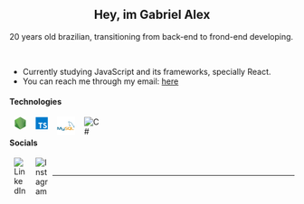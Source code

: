 <h2 align="center">Hey, im Gabriel Alex</h2>

20 years old brazilian, transitioning from back-end to frond-end developing.

<br />

* Currently studying JavaScript and its frameworks, specially React.
* You can reach me through my email: [here](gabrielalex2002@outlook.com)

<h4 align="start">Technologies</h4>

[<img align="left" alt="NodeJs" width="22px" src="https://raw.githubusercontent.com/github/explore/80688e429a7d4ef2fca1e82350fe8e3517d3494d/topics/nodejs/nodejs.png" style="margin: 0 8px 0 8px"/>][node]
[<img align="left" alt="Typescript" width="22px" src="https://raw.githubusercontent.com/devicons/devicon/master/icons/typescript/typescript-original.svg" style="margin: 0 8px 0 8px"/>][typescript]
[<img align="left" alt="MySQL" width="32px" src="https://raw.githubusercontent.com/devicons/devicon/master/icons/mysql/mysql-original-wordmark.svg" style="margin: 0 8px 0 8px"/>][mysql]
[<img align="left" alt="C#" width="32px" src="https://cdn-icons-png.flaticon.com/512/6132/6132221.png" style="margin: 0 8px 0 8px"/>][c#]


<br />

<h4>Socials</h4>

[<img align="left" alt="LinkedIn" width="22px" src="https://cdn.jsdelivr.net/npm/simple-icons@v3/icons/linkedin.svg" style="margin: 0 8px 0 8px"/>][linkedin]
[<img align="left" alt="Instagram" width="22px" src="https://cdn.jsdelivr.net/npm/simple-icons@v3/icons/instagram.svg" style="margin: 0 8px 0 8px"/>][instagram]

<br />
<hr />

[linkedin]: https://www.linkedin.com/in/gabriel-alex-0a2551208/
[instagram]: https://www.instagram.com/al_eek/

[typescript]: https://www.typescriptlang.org/
[mysql]: https://www.mysql.com/
[node]: https://nodejs.org
[c#]: https://learn.microsoft.com/en-us/dotnet/csharp/
[javascript]: https://www.javascript.com/
[react]: https://reactjs.org/

